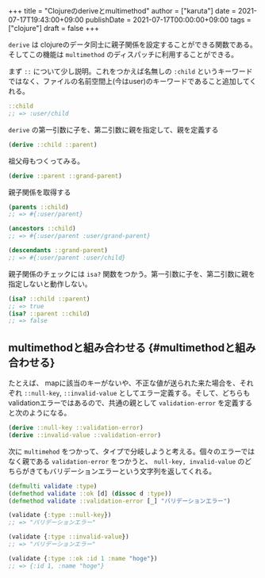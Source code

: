 +++
title = "Clojureのderiveとmultimethod"
author = ["karuta"]
date = 2021-07-17T19:43:00+09:00
publishDate = 2021-07-17T00:00:00+09:00
tags = ["clojure"]
draft = false
+++

`derive` は clojureのデータ同士に親子関係を設定することができる関数である。そしてこの機能は `multimethod` のディスパッチに利用することができる。  

<!--more-->  

まず `::` について少し説明。これをつかえば名無しの `:child` というキーワードではなく、ファイルの名前空間上(今はuser)のキーワードであること追加してくれる。  

```clojure
::child
;; => :user/child
```

`derive` の第一引数に子を、第二引数に親を指定して、親を定義する  

```clojure
(derive ::child ::parent)
```

祖父母もつくってみる。  

```clojure
(derive ::parent ::grand-parent)
```

親子関係を取得する  

```clojure
(parents ::child)
;; => #{:user/parent}

(ancestors ::child)
;; => #{:user/parent :user/grand-parent}

(descendants ::grand-parent)
;; => #{:user/parent :user/child}          
```

親子関係のチェックには `isa?` 関数をつかう。第一引数に子を、第二引数に親を指定しないと動作しない。  

```clojure
(isa? ::child ::parent)
;; => true
(isa? ::parent ::child)
;; => false
```


## multimethodと組み合わせる {#multimethodと組み合わせる}

たとえば、 mapに該当のキーがないや、不正な値が送られた来た場合を、それぞれ `::null-key`, `::invalid-value` としてエラー定義する。そして、どちらもvalidationエラーではあるので、共通の親として `validation-error` を定義すると次のようになる。  

```clojure
(derive ::null-key ::validation-error)
(derive ::invalid-value ::validation-error)
```

次に `multimehod` をつかって、タイプで分岐しようと考える。個々のエラーではなく親である `validation-error` をつかうと、 `null-key, invalid-value` のどちらがきてもバリデーションエラーという文字列を返してくれる。  

```clojure
(defmulti validate :type)
(defmethod validate ::ok [d] (dissoc d :type))
(defmethod validate ::validation-error [_] "バリデーションエラー")

(validate {:type ::null-key})
;; => "バリデーションエラー"

(validate {:type ::invalid-value})
;; => "バリデーションエラー"

(validate {:type ::ok :id 1 :name "hoge"})
;; => {:id 1, :name "hoge"}
```
